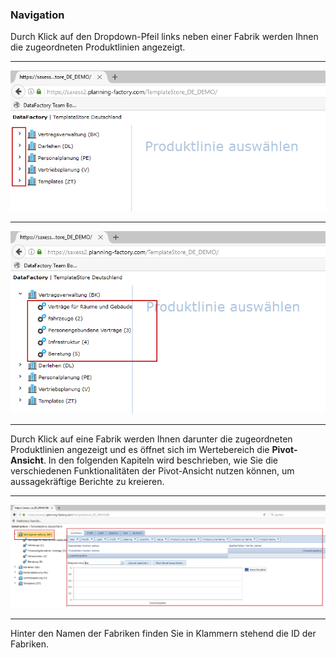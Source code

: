 ### Navigation

Durch Klick auf den Dropdown-Pfeil links neben einer Fabrik werden Ihnen die zugeordneten Produktlinien angezeigt.

---
![](/assets/f1.png)

---

![](/assets/f2.png)

---

Durch Klick auf eine Fabrik werden Ihnen darunter die zugeordneten Produktlinien angezeigt und es öffnet sich im Wertebereich die **Pivot-Ansicht**. In den folgenden Kapiteln wird beschrieben, wie Sie die verschiedenen Funktionalitäten der Pivot-Ansicht nutzen können, um aussagekräftige Berichte zu kreieren.

---
![](/assets/f3.png)

---

Hinter den Namen der Fabriken finden Sie in Klammern stehend die ID der Fabriken.



